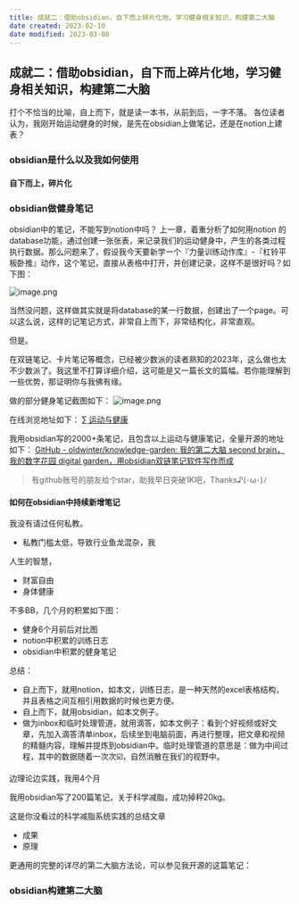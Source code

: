 ```yaml
---
title: 成就二：借助obsidian，自下而上碎片化地，学习健身相关知识，构建第二大脑
date created: 2023-02-10
date modified: 2023-03-08
---
```


## 成就二：借助obsidian，自下而上碎片化地，学习健身相关知识，构建第二大脑

打个不恰当的比喻，自上而下，就是读一本书，从前到后，一字不落。
各位读者认为，我刚开始运动健身的时候，是先在obsidian上做笔记，还是在notion上建表？

### obsidian是什么以及我如何使用

#### 自下而上，碎片化

### obsidian做健身笔记

obsidian中的笔记，不能写到notion中吗？
上一章，着重分析了如何用notion 的database功能，通过创建一张张表，来记录我们的运动健身中，产生的各类过程执行数据。那么问题来了，假设我今天要新学一个『力量训练动作库』-『杠铃平板卧推』动作，这个笔记，直接从表格中打开，并创建记录，这样不是很好吗？如下图：

![image.png](https://img.oldwinter.top/202302101751679.png)

当然没问题，这样做其实就是将database的某一行数据，创建出了一个page。可以这么说，这样的记笔记方式，非常自上而下，非常结构化，非常直观。

但是。

在双链笔记、卡片笔记等概念，已经被少数派的读者熟知的2023年，这么做也太不少数派了。我这里不打算详细介绍，这可能是又一篇长文的篇幅。若你能理解到一些优势，那证明你与我佛有缘。

做的部分健身笔记截图如下：
![image.png](https://img.oldwinter.top/202302092353542.png)

在线浏览地址如下：
[∑ 运动与健康](https://garden.oldwinter.top/-%E8%BF%90%E5%8A%A8%E4%B8%8E%E5%81%A5%E5%BA%B7)

我用obsidian写的2000+条笔记，且包含以上运动与健康笔记，全量开源的地址如下：
[GitHub - oldwinter/knowledge-garden: 我的第二大脑 second brain，我的数字花园 digital garden，用obsidian双链笔记软件写作而成](https://github.com/oldwinter/knowledge-garden)

> 有github账号的朋友给个star，助我早日突破1K吧，Thanks♪(･ω･)ﾉ

#### 如何在obsidian中持续新增笔记

我没有请过任何私教。

- 私教门槛太低，导致行业鱼龙混杂，我

人生的智慧，

- 财富自由
- 身体健康

不多BB，几个月的积累如下图：

- 健身6个月前后对比图
- notion中积累的训练日志
- obsidian中积累的健身笔记

总结：

- 自上而下，就用notion，如本文，训练日志，是一种天然的excel表格结构，并且表格之间互相引用数据的时候也更方便。
- 自上而下，就用obsidian，如本文例子。
- 做为inbox和临时处理管道，就用滴答，如本文例子：看到个好视频或好文章，先加入滴答清单inbox，后续坐到电脑前面，再进行整理，把文章和视频的精髓内容，理解并提炼到obsidian中。临时处理管道的意思是：做为中间过程，其中的数据随着一次次☑️，自然消散在我们的视野中。

边理论边实践，我用4个月

我用obsidian写了200篇笔记，关于科学减脂，成功掉秤20kg。

这是你没看过的科学减脂系统实践的总结文章

- 成果
- 原理

更通用的完整的详尽的第二大脑方法论，可以参见我开源的这篇笔记：

### obsidian构建第二大脑
